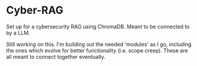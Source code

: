 # Cyber-RAG
Set up for a cybersecurity RAG using ChromaDB. Meant to be connected to by a LLM.

Still working on this. I'm building out the needed 'modules' as I go, including the ones which evolve for better functionality (i.e. scope creep). These are all meant to connect together eventually.
